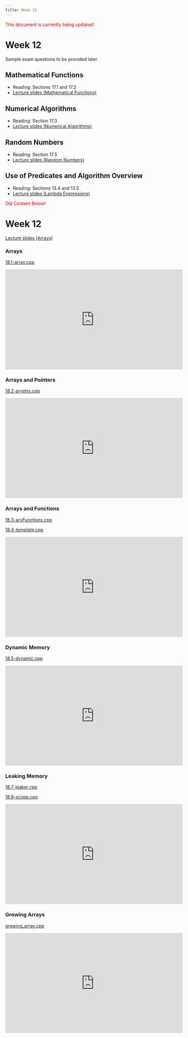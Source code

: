 ```yaml
---
title: Week 12
---
```


<span style="color:red">This document is currently being updated!</span>


# Week 12
Sample exam questions to be provided later.


## Mathematical Functions
* Reading: Sections 17.1 and 17.2
* [Lecture slides (Mathematical Functions)]()

<div align="center">

</div>

## Numerical Algorithms
* Reading: Section 17.3
* [Lecture slides (Numerical Algorithms)]()

<div align="center">

</div>


## Random Numbers
* Reading: Section 17.5
* [Lecture slides (Random Numbers)]()

<div align="center">

</div>


## Use of Predicates and Algorithm Overview
* Reading: Sections 13.4 and 13.5
* [Lecture slides (Lambda Expressions)]()

<div align="center">

</div>




<span style="color:red">Old Content Below!</span>

# Week 12

[Lecture slides (Arrays)](https://docs.google.com/presentation/d/1tW-3ualuhvgOg-Arkr0eFkMaB9PTdeVTWEHVGem96M0/edit?usp=sharing)

### Arrays

[18.1-array.cpp](week12/18.1-array.cpp)

<div align="center">
<iframe width="560" height="315" src="https://www.youtube.com/embed/_U4oKd6Wups" frameborder="0" allow="accelerometer; autoplay; clipboard-write; encrypted-media; gyroscope; picture-in-picture" allowfullscreen></iframe>
</div>

### Arrays and Pointers

[18.2-aryptrs.cpp](week12/18.2-aryptrs.cpp)

<div align="center">
<iframe width="560" height="315" src="https://www.youtube.com/embed/8COR5EhiXps" frameborder="0" allow="accelerometer; autoplay; clipboard-write; encrypted-media; gyroscope; picture-in-picture" allowfullscreen></iframe>
</div>

### Arrays and Functions

[18.3-aryFunctions.cpp](week12/18.3-aryFunctions.cpp)

[18.4-template.cpp](week12/18.4-template.cpp)

<div align="center">
<iframe width="560" height="315" src="https://www.youtube.com/embed/5oU7wgNLpok" frameborder="0" allow="accelerometer; autoplay; clipboard-write; encrypted-media; gyroscope; picture-in-picture" allowfullscreen></iframe>
</div>

### Dynamic Memory

[18.5-dynamic.cpp](week12/18.5-dynamic.cpp)

<div align="center">
<iframe width="560" height="315" src="https://www.youtube.com/embed/nkWTAHJZ70c" frameborder="0" allow="accelerometer; autoplay; clipboard-write; encrypted-media; gyroscope; picture-in-picture" allowfullscreen></iframe>
</div>

### Leaking Memory

[18.7-leaker.cpp](week12/18.7-leaker.cpp)

[18.8-scope.cpp](week12/18.8-scope.cpp)

<div align="center">
<iframe width="560" height="315" src="https://www.youtube.com/embed/07S6x_ggTlY" frameborder="0" allow="accelerometer; autoplay; clipboard-write; encrypted-media; gyroscope; picture-in-picture" allowfullscreen></iframe>
</div>

### Growing Arrays

[growing_array.cpp](week12/growing_array.cpp)

<div align="center">
<iframe width="560" height="315" src="https://www.youtube.com/embed/avcEibtxxG4" frameborder="0" allow="accelerometer; autoplay; clipboard-write; encrypted-media; gyroscope; picture-in-picture" allowfullscreen></iframe>
</div>